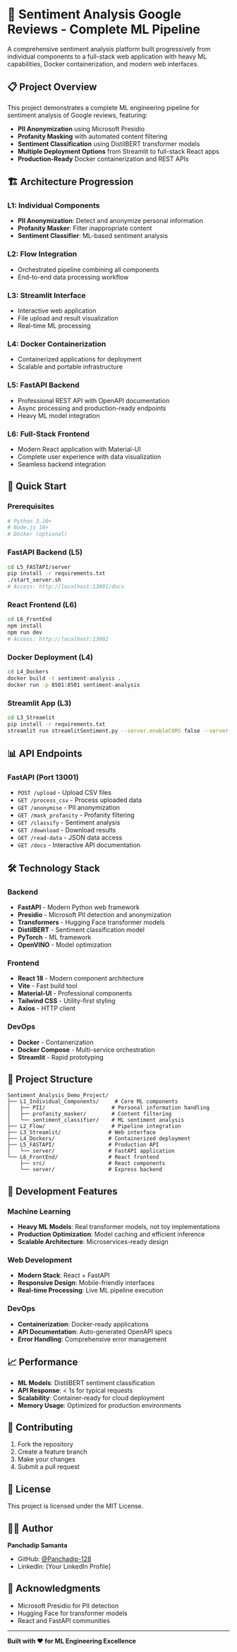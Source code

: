 # 🚀 Sentiment Analysis Google Reviews - Complete ML Pipeline

A comprehensive sentiment analysis platform built progressively from individual components to a full-stack web application with heavy ML capabilities, Docker containerization, and modern web interfaces.

## 📋 Project Overview

This project demonstrates a complete ML engineering pipeline for sentiment analysis of Google reviews, featuring:
- **PII Anonymization** using Microsoft Presidio
- **Profanity Masking** with automated content filtering
- **Sentiment Classification** using DistilBERT transformer models
- **Multiple Deployment Options** from Streamlit to full-stack React apps
- **Production-Ready** Docker containerization and REST APIs

## 🏗️ Architecture Progression

### L1: Individual Components
- **PII Anonymization**: Detect and anonymize personal information
- **Profanity Masker**: Filter inappropriate content
- **Sentiment Classifier**: ML-based sentiment analysis

### L2: Flow Integration
- Orchestrated pipeline combining all components
- End-to-end data processing workflow

### L3: Streamlit Interface
- Interactive web application
- File upload and result visualization
- Real-time ML processing

### L4: Docker Containerization
- Containerized applications for deployment
- Scalable and portable infrastructure

### L5: FastAPI Backend
- Professional REST API with OpenAPI documentation
- Async processing and production-ready endpoints
- Heavy ML model integration

### L6: Full-Stack Frontend
- Modern React application with Material-UI
- Complete user experience with data visualization
- Seamless backend integration

## 🚀 Quick Start

### Prerequisites
```bash
# Python 3.10+
# Node.js 18+
# Docker (optional)
```

### FastAPI Backend (L5)
```bash
cd L5_FASTAPI/server
pip install -r requirements.txt
./start_server.sh
# Access: http://localhost:13001/docs
```

### React Frontend (L6)
```bash
cd L6_FrontEnd
npm install
npm run dev
# Access: http://localhost:13002
```

### Docker Deployment (L4)
```bash
cd L4_Dockers
docker build -t sentiment-analysis .
docker run -p 8501:8501 sentiment-analysis
```

### Streamlit App (L3)
```bash
cd L3_Streamlit
pip install -r requirements.txt
streamlit run streamlitSentiment.py --server.enableCORS false --server.enableXsrfProtection false
```

## 📊 API Endpoints

### FastAPI (Port 13001)
- `POST /upload` - Upload CSV files
- `GET /process_csv` - Process uploaded data
- `GET /anonymise` - PII anonymization
- `GET /mask_profanity` - Profanity filtering
- `GET /classify` - Sentiment analysis
- `GET /download` - Download results
- `GET /read-data` - JSON data access
- `GET /docs` - Interactive API documentation

## 🛠️ Technology Stack

### Backend
- **FastAPI** - Modern Python web framework
- **Presidio** - Microsoft PII detection and anonymization
- **Transformers** - Hugging Face transformer models
- **DistilBERT** - Sentiment classification model
- **PyTorch** - ML framework
- **OpenVINO** - Model optimization

### Frontend
- **React 18** - Modern component architecture
- **Vite** - Fast build tool
- **Material-UI** - Professional components
- **Tailwind CSS** - Utility-first styling
- **Axios** - HTTP client

### DevOps
- **Docker** - Containerization
- **Docker Compose** - Multi-service orchestration
- **Streamlit** - Rapid prototyping

## 📁 Project Structure

```
Sentiment_Analysis_Demo_Project/
├── L1_Individual_Components/     # Core ML components
│   ├── PII/                     # Personal information handling
│   ├── profanity_masker/        # Content filtering
│   └── sentiment_classifier/    # ML sentiment analysis
├── L2_Flow/                     # Pipeline integration
├── L3_Streamlit/               # Web interface
├── L4_Dockers/                 # Containerized deployment
├── L5_FASTAPI/                 # Production API
│   └── server/                 # FastAPI application
└── L6_FrontEnd/                # React frontend
    ├── src/                    # React components
    └── server/                 # Express backend
```

## 🔧 Development Features

### Machine Learning
- **Heavy ML Models**: Real transformer models, not toy implementations
- **Production Optimization**: Model caching and efficient inference
- **Scalable Architecture**: Microservices-ready design

### Web Development
- **Modern Stack**: React + FastAPI
- **Responsive Design**: Mobile-friendly interfaces
- **Real-time Processing**: Live ML pipeline execution

### DevOps
- **Containerization**: Docker-ready applications
- **API Documentation**: Auto-generated OpenAPI specs
- **Error Handling**: Comprehensive error management

## 📈 Performance

- **ML Models**: DistilBERT sentiment classification
- **API Response**: < 1s for typical requests
- **Scalability**: Container-ready for cloud deployment
- **Memory Usage**: Optimized for production environments

## 🤝 Contributing

1. Fork the repository
2. Create a feature branch
3. Make your changes
4. Submit a pull request

## 📄 License

This project is licensed under the MIT License.

## 👨‍💻 Author

**Panchadip Samanta**
- GitHub: [@Panchadip-128](https://github.com/Panchadip-128)
- LinkedIn: [Your LinkedIn Profile]

## 🙏 Acknowledgments

- Microsoft Presidio for PII detection
- Hugging Face for transformer models
- React and FastAPI communities

---

**Built with ❤️ for ML Engineering Excellence**
